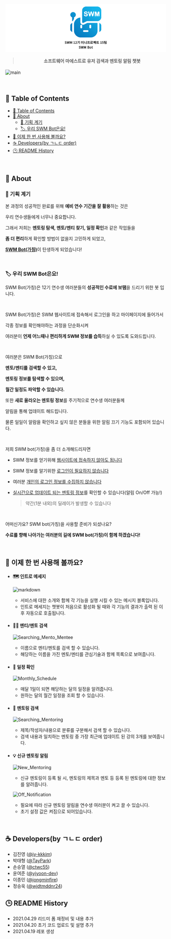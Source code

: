 <h4 align="center"> 

  ![logo](img/Title.png)
  
  > 소프트웨어 마에스트로 유저 검색과 멘토링 알림 챗봇

</h4>


<p align = "center">

![main](img/Main.gif)

</p>

<br/>

## 🚩 Table of Contents

- [🚩 Table of Contents](#-table-of-contents)
- [🤖 About](#-about)
  - [🥚 기획 계기](#-기획-계기)
  - [🏷️ 우리 SWM Bot은요!](#️-우리-swm-bot은요)
- [🏃 이제 한 번 사용해 볼까요?](#-이제-한-번-사용해-볼까요)
- [☕ Developers(by ㄱㄴㄷ order)](#-developersby-ㄱㄴㄷ-order)
- [🕒 README History](#-readme-history)


<br/>

## 🤖 About

### 🥚 기획 계기

본 과정의 성공적인 완료를 위해 **예비 연수 기간을 잘 활용**하는 것은

우리 연수생들에게 너무나 중요합니다.

그래서 저희는 **멘토링 탐색, 멘토/멘티 찾기, 일정 확인**과 같은 작업들을 

**좀 더 편리**하게 확인할 방법이 없을지 고민하게 되었고, 

<u>**SWM Bot(가칭)**</u>이 탄생하게 되었습니다!

<br/>

### 🏷️ 우리 SWM Bot은요!

SWM Bot(가칭)은 12기 연수생 여러분들의 **성공적인 수료에 보탬**을 드리기 위한 봇 입니다.

<br/>

SWM Bot(가칭)은 SWM 웹사이트에 접속해서 로그인을 하고 마이페이지에 들어가서 

각종 정보를 확인해야하는 과정을 단순화시켜 

여러분이 **언제 어느때나 편리하게 SWM 정보를 습득**하실 수 있도록 도와드립니다.

<br/>

여러분은 SWM Bot(가칭)으로

**멘토/멘티를 검색할 수 있고,**

**멘토링 정보를 탐색할 수 있으며,**

**월간 일정도 파악할 수 있습니다.** 

또한 **새로 올라오는 멘토링 정보**를 주기적으로 연수생 여러분들께 

알림을 통해 업데이트 해드립니다.

물론 일일이 알람을 확인하고 싶지 않은 분들을 위한 알림 끄기 기능도 포함되어 있습니다.

<br/>

저희 SWM bot(가칭)을 좀 더 소개해드리자면


- SWM 정보를 얻기위해 <u>웹사이트에 접속하지 않아도 됩니다</u>

- SWM 정보를 알기위한 <u>로그인이 필요하지 않습니다</u>

- 여러분 <u>개인의 로그인 정보를 수집하지 않습니다</u>

- <u>실시간으로 업데이트 되는 멘토링 정보</u>를 확인할 수 있습니다(알림 On/Off 가능!)
    > 약간(1분 내외)의 딜레이가 발생할 수 있습니다

<br/>

어떠신가요? SWM bot(가칭)을 사용할 준비가 되셨나요?

**수료를 향해 나아가는 여러분의 길에 SWM bot(가칭)이 함께 하겠습니다!**

<br/>

## 🏃 이제 한 번 사용해 볼까요? 

- #### 🗺️ 인트로 메세지

  ![markdown](https://i.ibb.co/SK1jNg2/image.png)

   * 서비스에 대한 소개와 함께 각 기능을 실행 시킬 수 있는 메시지 블록입니다.
   * 인트로 메세지는 챗봇이 처음으로 활성화 될 때와 각 기능의 결과가 출력 된 이후 자동으로 호출됩니다.


- #### 👩‍👦 멘티/멘토 검색

  ![Searching_Mento_Mentee](img/Searching_Mento_Mentee.gif)

  * 이름으로 멘티/멘토를 검색 할 수 있습니다.
  * 해당하는 이름을 가진 멘토/멘티를 관심기술과 함께 목록으로 보여줍니다.

- #### 📅 일정 확인

  ![Monthly_Schedule](img/Monthly_Schedule.gif)

  * 매달 1일이 되면 해당하는 달의 일정을 알려줍니다.
  * 원하는 달의 월간 일정을 조회 할 수 있습니다.


- #### 🔎 멘토링 검색

  ![Searching_Mentoring](img/Searching_Mentoring.gif)
  

  * 제목/작성자/내용으로 분류를 구분해서 검색 할 수 있습니다.
  * 검색 내용과 일치하는 멘토링 중 가장 최근에 업데이트 된 강의 3개를 보여줍니다.


- #### 💡 신규 멘토링 알림

  ![New_Mentoring](img/New_Mentoring.gif)

  * 신규 멘토링이 등록 될 시, 멘토링의 제목과 멘토 등 등록 된 멘토링에 대한 정보를 알려줍니다.

  ![Off_Notification](img/OFF_Notification.gif)

  * 필요에 따라 신규 멘토링 알림을 연수생 여러분이 켜고 끌 수 있습니다. 
  * 초기 설정 값은 켜짐으로 되어있습니다.



<br/>

## ☕ Developers(by ㄱㄴㄷ order)

- 김진영 ([@jy-kkkim](https://github.com/jy-kkkim))
- 박태형 ([@TayPark](https://github.com/TayPark))
- 손승열 ([@ctwc55](https://github.com/ctwc55))
- 윤여준 ([@yjyoon-dev](https://github.com/yjyoon-dev))
- 이종민 ([@jongminfire](https://github.com/jongminfire))
- 정승욱 ([@wjdtmddnr24](https://github.com/wjdtmddnr24))



## 🕒 README History
- 2021.04.29 리드미 폼 재정비 및 내용 추가
- 2021.04.20 초기 코드 업로드 및 설명 추가
- 2021.04.19 레포 생성







